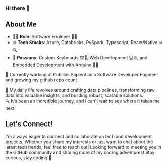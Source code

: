### Hi there 👋

## About Me

- 👨‍💻 **Role**: Software Engineer 💼💾
- 🌐 **Tech Stacks**: Azure, Databricks, PySpark, Typescript, React/Native 📊🔍
- 🌟 **Passions**: Custom Keyboards ⌨️💖, Web Development 💻🌐, and Embedded Development with Arduino 🤖💡


🔭 Currently working at Publicis Sapient as a Software Developer Engineer and growing my github repo count.

🔧 My daily life revolves around crafting data pipelines, transforming raw data into valuable insights, and building robust, scalable solutions.\
🔍 It's been an incredible journey, and I can't wait to see where it takes me next!


## Let's Connect!

I'm always eager to connect and collaborate on tech and development projects. Whether you share my interests or just want to chat about the latest tech trends, feel free to reach out!
Looking forward to meeting you in the GitHub community and sharing more of my coding adventures!
Stay curious, stay coding!🚀

<!--
**m-alexeev/m-alexeev** is a ✨ _special_ ✨ repository because its `README.md` (this file) appears on your GitHub profile.


Here are some ideas to get you started:

- 👯 I’m looking to collaborate on ...
- 🤔 I’m looking for help with ...
- 💬 Ask me about ...
- 📫 How to reach me: ...
- 😄 Pronouns: ...
- ⚡ Fun fact: ...
-->
